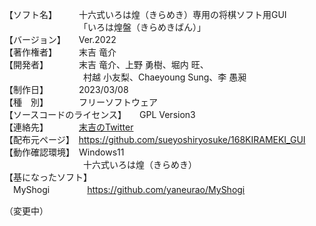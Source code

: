 ﻿【ソフト名】　　　十六式いろは煌（きらめき）専用の将棋ソフト用GUI  
　　　　　　　　　「いろは煌盤（きらめきばん）」  
【バージョン】　　Ver.2022  
【著作権者】　　　末吉 竜介  
【開発者】　　　　末吉 竜介、上野 勇樹、堀内 旺、  
　　　　　　　　　村越 小友梨、Chaeyoung Sung、李 愚昶  
【制作日】　　　　2023/03/08  
【種　別】　　　　フリーソフトウェア  
【ソースコードのライセンス】　　GPL Version3  
【連絡先】　　　　[末吉のTwitter](https://twitter.com/16shiki168)  
【配布元ページ】　https://github.com/sueyoshiryosuke/168KIRAMEKI_GUI  
【動作確認環境】　Windows11  
　　　　　　　　　十六式いろは煌（きらめき）  
【基になったソフト】  
　MyShogi 　　　　https://github.com/yaneurao/MyShogi

（変更中）
